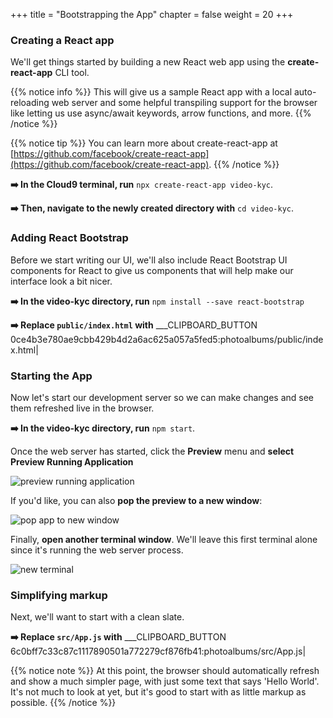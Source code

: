 +++
title = "Bootstrapping the App"
chapter = false
weight = 20
+++

### Creating a React app
We'll get things started by building a new React web app using the **create-react-app** CLI tool. 

{{% notice info %}}
This will give us a sample React app with a local auto-reloading web server and some helpful transpiling support for the browser like letting us use async/await keywords, arrow functions, and more.
{{% /notice %}}

{{% notice tip %}}
You can learn more about create-react-app at [https://github.com/facebook/create-react-app](https://github.com/facebook/create-react-app).
{{% /notice %}}

**➡️ In the Cloud9 terminal, run** `npx create-react-app video-kyc`.

**➡️ Then, navigate to the newly created directory with** `cd video-kyc`.


### Adding React Bootstrap

Before we start writing our UI, we'll also include React Bootstrap UI components for React to give us components that will help make our interface look a bit nicer.

**➡️ In the video-kyc directory, run** `npm install --save react-bootstrap`

**➡️ Replace `public/index.html` with** ___CLIPBOARD_BUTTON 0ce4b3e780ae9cbb429b4d2a6ac625a057a5fed5:photoalbums/public/index.html|

### Starting the App
Now let's start our development server so we can make changes and see them refreshed live in the browser.

**➡️ In the video-kyc directory, run** `npm start`. 

Once the web server has started, click the **Preview** menu and **select Preview Running Application**

![preview running application](/images/preview_running_application.png)

If you'd like, you can also **pop the preview to a new window**:

![pop app to new window](/images/pop_browser_new_window.png)

Finally, **open another terminal window**. We'll leave this first terminal alone since it's running the web server process.

![new terminal](/images/c9_new_terminal.png)

### Simplifying markup

Next, we'll want to start with a clean slate.

**➡️ Replace `src/App.js` with** ___CLIPBOARD_BUTTON 6c0bff7c33c87c1117890501a772279cf876fb41:photoalbums/src/App.js|

{{% notice note %}}
At this point, the browser should automatically refresh and show a much simpler page, with just some text that says 'Hello World'. It's not much to look at yet, but it's good to start with as little markup as possible.
{{% /notice %}}